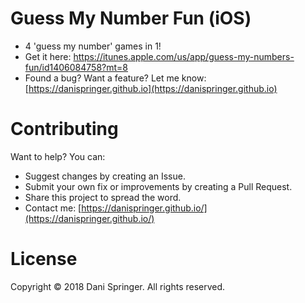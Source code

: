 # Guess My Number Fun (iOS)
- 4 'guess my number' games in 1!
- Get it here: https://itunes.apple.com/us/app/guess-my-numbers-fun/id1406084758?mt=8
- Found a bug? Want a feature? Let me know: [https://danispringer.github.io](https://danispringer.github.io)

# Contributing
Want to help? You can:
- Suggest changes by creating an Issue.
- Submit your own fix or improvements by creating a Pull Request.
- Share this project to spread the word.
- Contact me: [https://danispringer.github.io/](https://danispringer.github.io/)

# License
Copyright © 2018 Dani Springer. All rights reserved.